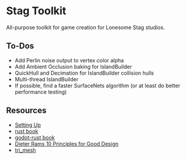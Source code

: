# Stag Toolkit

All-purpose toolkit for game creation for Lonesome Stag studios.

## To-Dos
- Add Perlin noise output to vertex color alpha
- Add Ambient Occlusion baking for IslandBuilder
- QuickHull and Decimation for IslandBuilder collision hulls
- Multi-thread IslandBuilder
- If possible, find a faster SurfaceNets algorithm (or at least do better performance testing)

## Resources
- [Setting Up](docs/setup.md)
- [rust book](https://doc.rust-lang.org/stable/book/)
- [godot-rust book](https://godot-rust.github.io/book/)
- [Dieter Rams 10 Principles for Good Design](https://www.vitsoe.com/us/about/good-design)
- [tri_mesh](https://docs.rs/tri-mesh/latest/tri_mesh/)

